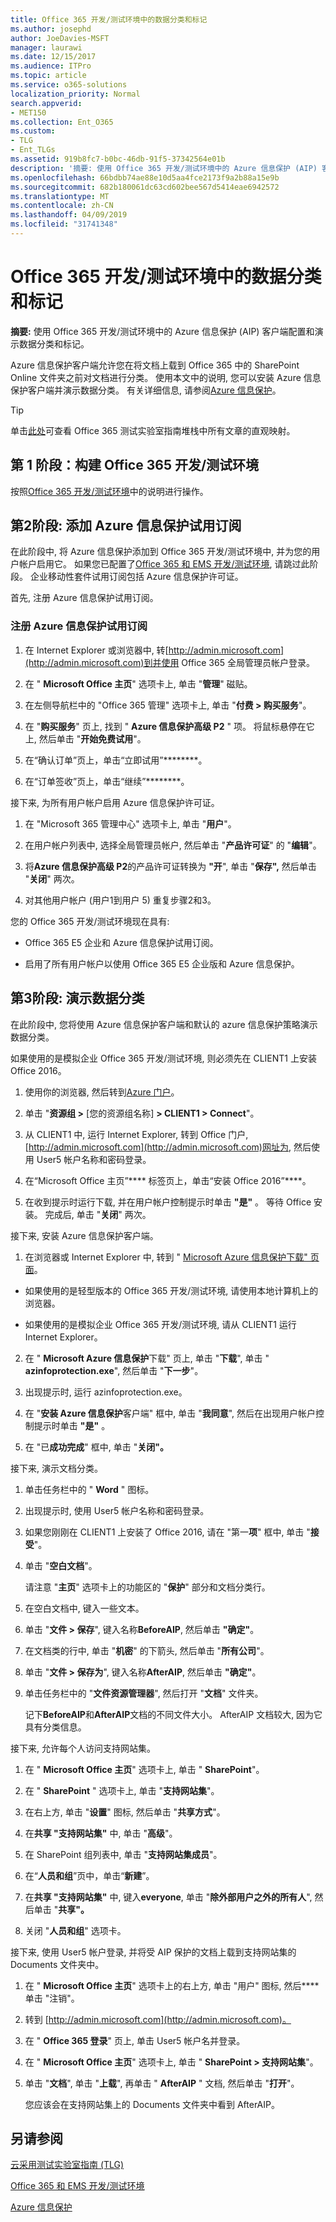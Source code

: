 ```yaml
---
title: Office 365 开发/测试环境中的数据分类和标记
ms.author: josephd
author: JoeDavies-MSFT
manager: laurawi
ms.date: 12/15/2017
ms.audience: ITPro
ms.topic: article
ms.service: o365-solutions
localization_priority: Normal
search.appverid:
- MET150
ms.collection: Ent_O365
ms.custom:
- TLG
- Ent_TLGs
ms.assetid: 919b8fc7-b0bc-46db-91f5-37342564e01b
description: '摘要: 使用 Office 365 开发/测试环境中的 Azure 信息保护 (AIP) 客户端配置和演示数据分类和标记。'
ms.openlocfilehash: 66bdbb74ae88e10d5aa4fce2173f9a2b88a15e9b
ms.sourcegitcommit: 682b180061dc63cd602bee567d5414eae6942572
ms.translationtype: MT
ms.contentlocale: zh-CN
ms.lasthandoff: 04/09/2019
ms.locfileid: "31741348"
---
```

# <a name="data-classification-and-labeling-in-the-office-365-devtest-environment"></a>Office 365 开发/测试环境中的数据分类和标记

 **摘要:** 使用 Office 365 开发/测试环境中的 Azure 信息保护 (AIP) 客户端配置和演示数据分类和标记。
  
Azure 信息保护客户端允许您在将文档上载到 Office 365 中的 SharePoint Online 文件夹之前对文档进行分类。 使用本文中的说明, 您可以安装 Azure 信息保护客户端并演示数据分类。 有关详细信息, 请参阅[Azure 信息保护](https://www.microsoft.com/cloud-platform/azure-information-protection)。
  
> [!TIP]
> 单击[此处](http://aka.ms/catlgstack)可查看 Office 365 测试实验室指南堆栈中所有文章的直观映射。
  
## <a name="phase-1-build-out-your-office-365-devtest-environment"></a>第 1 阶段：构建 Office 365 开发/测试环境

按照[Office 365 开发/测试环境](office-365-dev-test-environment.md)中的说明进行操作。
  
## <a name="phase-2-add-the-azure-information-protection-trial-subscription"></a>第2阶段: 添加 Azure 信息保护试用订阅

在此阶段中, 将 Azure 信息保护添加到 Office 365 开发/测试环境中, 并为您的用户帐户启用它。 如果您已配置了[Office 365 和 EMS 开发/测试环境](http://technet.microsoft.com/library/c76eea86-d4b6-4d35-ad89-341696e89ef7.aspx), 请跳过此阶段。 企业移动性套件试用订阅包括 Azure 信息保护许可证。
  
首先, 注册 Azure 信息保护试用订阅。
  
### <a name="sign-up-for-an-azure-information-protection-trial-subscription"></a>注册 Azure 信息保护试用订阅

1. 在 Internet Explorer 或浏览器中, 转[http://admin.microsoft.com](http://admin.microsoft.com)到并使用 Office 365 全局管理员帐户登录。
    
2. 在 " **Microsoft Office 主页**" 选项卡上, 单击 "**管理**" 磁贴。
    
3. 在左侧导航栏中的 "Office 365 管理" 选项卡上, 单击 "**付费 > 购买服务**"。
    
4. 在 "**购买服务**" 页上, 找到 " **Azure 信息保护高级 P2** " 项。 将鼠标悬停在它上, 然后单击 "**开始免费试用**"。
    
5. 在“确认订单”页上，单击“立即试用”********。
    
6. 在“订单签收”页上，单击“继续”********。
    
接下来, 为所有用户帐户启用 Azure 信息保护许可证。
  
1. 在 "Microsoft 365 管理中心" 选项卡上, 单击 "**用户**"。
    
2.  在用户帐户列表中, 选择全局管理员帐户, 然后单击 "**产品许可证**" 的 "**编辑**"。
    
3. 将**Azure 信息保护高级 P2**的产品许可证转换为 **"开**", 单击 "**保存",** 然后单击 "**关闭**" 两次。
    
4. 对其他用户帐户 (用户1到用户 5) 重复步骤2和3。
    
您的 Office 365 开发/测试环境现在具有:
  
- Office 365 E5 企业和 Azure 信息保护试用订阅。
    
- 启用了所有用户帐户以使用 Office 365 E5 企业版和 Azure 信息保护。
    
## <a name="phase-3-demonstrate-data-classification"></a>第3阶段: 演示数据分类

在此阶段中, 您将使用 Azure 信息保护客户端和默认的 azure 信息保护策略演示数据分类。
  
如果使用的是模拟企业 Office 365 开发/测试环境, 则必须先在 CLIENT1 上安装 Office 2016。
  
1. 使用你的浏览器, 然后转到[Azure 门户](http://portal.azure.com)。
    
2. 单击 "**资源组 >** [您的资源组名称] **> CLIENT1 > Connect**"。
    
3. 从 CLIENT1 中, 运行 Internet Explorer, 转到 Office 门户, [http://admin.microsoft.com](http://admin.microsoft.com)网址为, 然后使用 User5 帐户名称和密码登录。
    
4. 在“Microsoft Office 主页”**** 标签页上，单击“安装 Office 2016”****。
    
5. 在收到提示时运行下载, 并在用户帐户控制提示时单击 **"是"** 。 等待 Office 安装。 完成后, 单击 "**关闭**" 两次。
    
接下来, 安装 Azure 信息保护客户端。
  
1. 在浏览器或 Internet Explorer 中, 转到 " [Microsoft Azure 信息保护下载" 页面](https://www.microsoft.com/download/details.aspx?id=53018)。
    
  - 如果使用的是轻型版本的 Office 365 开发/测试环境, 请使用本地计算机上的浏览器。
    
  - 如果使用的是模拟企业 Office 365 开发/测试环境, 请从 CLIENT1 运行 Internet Explorer。
    
2. 在 " **Microsoft Azure 信息保护**下载" 页上, 单击 "**下载**", 单击 " **azinfoprotection.exe**", 然后单击 "**下一步**"。
    
3. 出现提示时, 运行 azinfoprotection.exe。
    
4. 在 "**安装 Azure 信息保护**客户端" 框中, 单击 "**我同意**", 然后在出现用户帐户控制提示时单击 **"是"** 。
    
5. 在 "已**成功完成**" 框中, 单击 "**关闭"。**
    
接下来, 演示文档分类。
  
1. 单击任务栏中的 " **Word** " 图标。
    
2. 出现提示时, 使用 User5 帐户名称和密码登录。
    
3. 如果您刚刚在 CLIENT1 上安装了 Office 2016, 请在 "第一**项**" 框中, 单击 "**接受**"。
    
4. 单击 "**空白文档**"。 
    
    请注意 "**主页**" 选项卡上的功能区的 "**保护**" 部分和文档分类行。
    
5. 在空白文档中, 键入一些文本。
    
6. 单击 "**文件 > 保存**", 键入名称**BeforeAIP**, 然后单击 **"确定"**。 
    
7. 在文档类的行中, 单击 "**机密**" 的下箭头, 然后单击 "**所有公司**"。
    
8. 单击 "**文件 > 保存为**", 键入名称**AfterAIP**, 然后单击 **"确定"**。
    
9. 单击任务栏中的 "**文件资源管理器**", 然后打开 "**文档**" 文件夹。
    
    记下**BeforeAIP**和**AfterAIP**文档的不同文件大小。 AfterAIP 文档较大, 因为它具有分类信息。
    
接下来, 允许每个人访问支持网站集。
  
1. 在 " **Microsoft Office 主页**" 选项卡上, 单击 " **SharePoint**"。
    
2. 在 " **SharePoint** " 选项卡上, 单击 "**支持网站集**"。
    
3. 在右上方, 单击 "**设置**" 图标, 然后单击 "**共享方式**"。
    
4. 在**共享 "支持网站集"** 中, 单击 "**高级**"。
    
5. 在 SharePoint 组列表中, 单击 "**支持网站集成员**"。
    
6. 在“**人员和组**”页中，单击“**新建**”。
    
7. 在**共享 "支持网站集"** 中, 键入**everyone**, 单击 "**除外部用户之外的所有人**", 然后单击 "**共享"。**
    
8. 关闭 "**人员和组**" 选项卡。
    
接下来, 使用 User5 帐户登录, 并将受 AIP 保护的文档上载到支持网站集的 Documents 文件夹中。
  
1. 在 " **Microsoft Office 主页**" 选项卡上的右上方, 单击 "用户" 图标, 然后**** 单击 "注销"。
    
2. 转到 [http://admin.microsoft.com](http://admin.microsoft.com)。
    
3. 在 " **Office 365 登录**" 页上, 单击 User5 帐户名并登录。
    
4. 在 " **Microsoft Office 主页**" 选项卡上, 单击 " **SharePoint > 支持网站集**"。
    
5. 单击 "**文档**", 单击 "**上载**", 再单击 " **AfterAIP** " 文档, 然后单击 "**打开**"。
    
    您应该会在支持网站集上的 Documents 文件夹中看到 AfterAIP。
    
## <a name="see-also"></a>另请参阅

[云采用测试实验室指南 (TLG)](cloud-adoption-test-lab-guides-tlgs.md)

[Office 365 和 EMS 开发/测试环境](http://technet.microsoft.com/library/c76eea86-d4b6-4d35-ad89-341696e89ef7.aspx)
  
[Azure 信息保护](https://www.microsoft.com/cloud-platform/azure-information-protection)



